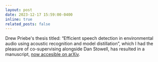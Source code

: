 ```yaml
---
layout: post
date: 2023-12-17 15:59:00-0400
inline: true
related_posts: false 
---
```


Drew Priebe's thesis titled: “Efficient speech detection in environmental audio using acoustic recognition and model distillation”, which I had the pleasure of co-supervising alongside Dan Stowell, has resulted in a manuscript, [now accesible on arXiv](https://arxiv.org/abs/2312.09269). 
